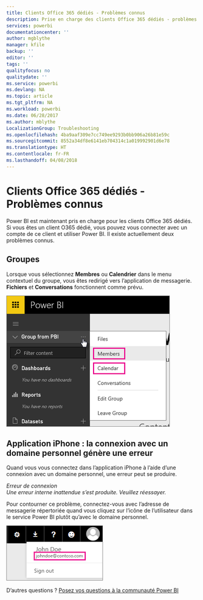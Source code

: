 ```yaml
---
title: Clients Office 365 dédiés - Problèmes connus
description: Prise en charge des clients Office 365 dédiés - problèmes connus. Cette rubrique décrit les problèmes propres à un client Office 365 dédié. Cela inclut les limitations de la fonctionnalité de groupe, ainsi que l’application iPhone avec les domaines personnels.
services: powerbi
documentationcenter: ''
author: mgblythe
manager: kfile
backup: ''
editor: ''
tags: ''
qualityfocus: no
qualitydate: ''
ms.service: powerbi
ms.devlang: NA
ms.topic: article
ms.tgt_pltfrm: NA
ms.workload: powerbi
ms.date: 06/28/2017
ms.author: mblythe
LocalizationGroup: Troubleshooting
ms.openlocfilehash: 4ba9aaf309e7cc749ee9293b0bb906a26b81e59c
ms.sourcegitcommit: 8552a34df8e6141eb704314c1a019992901d6e78
ms.translationtype: HT
ms.contentlocale: fr-FR
ms.lasthandoff: 04/08/2018
---
```

# <a name="office-365-dedicated-customers---known-issues"></a>Clients Office 365 dédiés - Problèmes connus
Power BI est maintenant pris en charge pour les clients Office 365 dédiés.  Si vous êtes un client O365 dédié, vous pouvez vous connecter avec un compte de ce client et utiliser Power BI. Il existe actuellement deux problèmes connus.

## <a name="groups"></a>Groupes
Lorsque vous sélectionnez **Membres** ou **Calendrier** dans le menu contextuel du groupe, vous êtes redirigé vers l’application de messagerie.  **Fichiers** et **Conversations** fonctionnent comme prévu.

![](media/service-admin-office-365-dedicated-known-issues/group-menu.png)

## <a name="iphone-app---sign-in-with-vanity-domain-leads-to-error"></a>Application iPhone : la connexion avec un domaine personnel génère une erreur
Quand vous vous connectez dans l’application iPhone à l’aide d’une connexion avec un domaine personnel, une erreur peut se produire.

*Erreur de connexion*  
*Une erreur interne inattendue s’est produite. Veuillez réessayer.*

Pour contourner ce problème, connectez-vous avec l’adresse de messagerie répertoriée quand vous cliquez sur l’icône de l’utilisateur dans le service Power BI plutôt qu’avec le domaine personnel.

![](media/service-admin-office-365-dedicated-known-issues/sign-in-address.png)

D’autres questions ? [Posez vos questions à la communauté Power BI](http://community.powerbi.com/)

